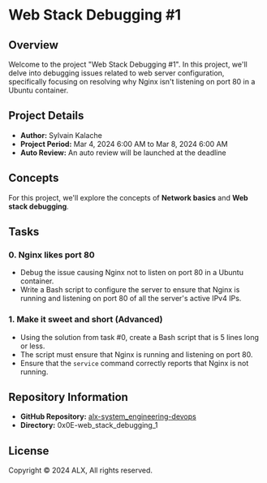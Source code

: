 # Web Stack Debugging #1

## Overview

Welcome to the project "Web Stack Debugging #1". In this project, we'll delve into debugging issues related to web server configuration, specifically focusing on resolving why Nginx isn't listening on port 80 in a Ubuntu container.

## Project Details

- **Author:** Sylvain Kalache
- **Project Period:** Mar 4, 2024 6:00 AM to Mar 8, 2024 6:00 AM
- **Auto Review:** An auto review will be launched at the deadline

## Concepts

For this project, we'll explore the concepts of **Network basics** and **Web stack debugging**.

## Tasks

### 0. Nginx likes port 80
- Debug the issue causing Nginx not to listen on port 80 in a Ubuntu container.
- Write a Bash script to configure the server to ensure that Nginx is running and listening on port 80 of all the server's active IPv4 IPs.

### 1. Make it sweet and short (Advanced)
- Using the solution from task #0, create a Bash script that is 5 lines long or less.
- The script must ensure that Nginx is running and listening on port 80.
- Ensure that the `service` command correctly reports that Nginx is not running.

## Repository Information

- **GitHub Repository:** [alx-system_engineering-devops](https://github.com/username/alx-system_engineering-devops)
- **Directory:** 0x0E-web_stack_debugging_1

## License

Copyright © 2024 ALX, All rights reserved.

